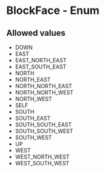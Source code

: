 

# BlockFace - Enum



## Allowed values

* DOWN
* EAST
* EAST_NORTH_EAST
* EAST_SOUTH_EAST
* NORTH
* NORTH_EAST
* NORTH_NORTH_EAST
* NORTH_NORTH_WEST
* NORTH_WEST
* SELF
* SOUTH
* SOUTH_EAST
* SOUTH_SOUTH_EAST
* SOUTH_SOUTH_WEST
* SOUTH_WEST
* UP
* WEST
* WEST_NORTH_WEST
* WEST_SOUTH_WEST
